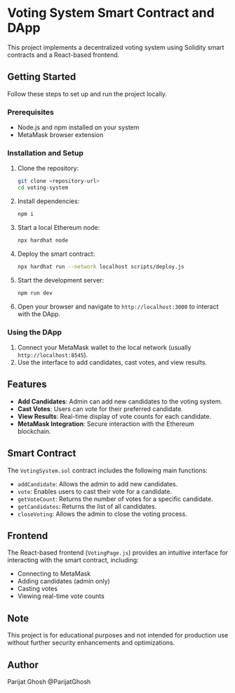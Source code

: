 # Voting System Smart Contract and DApp

This project implements a decentralized voting system using Solidity smart contracts and a React-based frontend.

## Getting Started

Follow these steps to set up and run the project locally.

### Prerequisites

- Node.js and npm installed on your system
- MetaMask browser extension

### Installation and Setup

1. Clone the repository:
    ```bash
    git clone <repository-url>
    cd voting-system
    ```

2. Install dependencies:
    ```bash
    npm i
    ```

3. Start a local Ethereum node:
    ```bash
    npx hardhat node
    ```

4. Deploy the smart contract:
    ```bash
    npx hardhat run --network localhost scripts/deploy.js
    ```

5. Start the development server:
    ```bash
    npm run dev
    ```

6. Open your browser and navigate to `http://localhost:3000` to interact with the DApp.

### Using the DApp

1. Connect your MetaMask wallet to the local network (usually `http://localhost:8545`).
2. Use the interface to add candidates, cast votes, and view results.

## Features

- **Add Candidates**: Admin can add new candidates to the voting system.
- **Cast Votes**: Users can vote for their preferred candidate.
- **View Results**: Real-time display of vote counts for each candidate.
- **MetaMask Integration**: Secure interaction with the Ethereum blockchain.

## Smart Contract

The `VotingSystem.sol` contract includes the following main functions:

- `addCandidate`: Allows the admin to add new candidates.
- `vote`: Enables users to cast their vote for a candidate.
- `getVoteCount`: Returns the number of votes for a specific candidate.
- `getCandidates`: Returns the list of all candidates.
- `closeVoting`: Allows the admin to close the voting process.

## Frontend

The React-based frontend (`VotingPage.js`) provides an intuitive interface for interacting with the smart contract, including:

- Connecting to MetaMask
- Adding candidates (admin only)
- Casting votes
- Viewing real-time vote counts

## Note

This project is for educational purposes and not intended for production use without further security enhancements and optimizations.

## Author 
Parijat Ghosh
@ParijatGhosh

